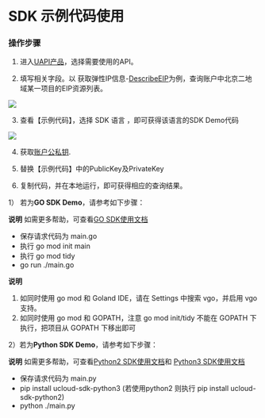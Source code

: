 # SDK 示例代码使用



### 操作步骤

1. 进入[UAPI产品](<https://console.ucloud.cn/uapi/ucloudapi>)，选择需要使用的API。

2. 填写相关字段。以 获取弹性IP信息-[DescribeEIP](<https://console.ucloud.cn/uapi/detail?id=DescribeEIP>)为例，查询账户中北京二地域某一项目的EIP资源列表。

  ![](https://static.ucloud.cn/fbb00d85944945a0b247cdb647bcd2ca.png)

3. 查看【示例代码】，选择 SDK 语言 ，即可获得该语言的SDK Demo代码

  ![](https://static.ucloud.cn/f5a033ee1a1a4be693b7c37d5c4cff6b.png)

4. 获取[账户公私钥](https://console.ucloud.cn/uapi/apikey).

5. 替换【示例代码】中的PublicKey及PrivateKey

6. 复制代码，并在本地运行，即可获得相应的查询结果。

1） 若为**GO SDK Demo**，请参考如下步骤：

**说明**
如需更多帮助，可查看[GO SDK使用文档](<https://github.com/ucloud/ucloud-sdk-go>)




* 保存请求代码为 main.go
* 执行 go mod init main
* 执行 go mod tidy
* go run ./main.go




**说明**
1. 如同时使用 go mod 和 Goland IDE，请在 Settings 中搜索 vgo，并启用 vgo 支持。 
2. 如同时使用 go mod 和 GOPATH，注意 go mod init/tidy 不能在 GOPATH 下执行，把项目从 GOPATH 下移出即可

2）若为**Python SDK Demo**，请参考如下步骤：  

**说明**
如需更多帮助，可查看[Python2 SDK使用文档](<https://ucloud.github.io/ucloud-sdk-python2/>)和 [Python3 SDK使用文档](<https://ucloud.github.io/ucloud-sdk-python3/>)



* 保存请求代码为 main.py
* pip install ucloud-sdk-python3 (若使用python2 则执行 pip install ucloud-sdk-python2)
* python ./main.py

